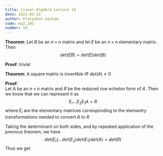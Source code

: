 ```yaml
---
title: Linear Algebra Lecture 14
date: 2021-03-23
author: Pratyaksh Gautam
code: ma2.101
number: 14
---
```


**Theorem**: Let $B$ be an $n \times n$ matrix and let $E$ be an $n \times n$ elementary matrix.  
Then
$$det(EB) = det(E)det(B)$$

**Proof**: trivial

**Theorem**: A square matrix is invertible iff $det(A) \neq 0$

**Proof**:  
Let A be an $n \times n$ matrix and $R$ be the reduced row echelon form of $A$.
Then we know that we can represent it as 
$$E_r ... E_2 E_1 A = R$$
where $E_i$ are the elementary matrices corresponding to the elemantry transformations needed to convert $A$ to $R$

Taking the determinant on both sides, and by repeated application of the previous theorem, we have
$$det(E_r) ... det(E_2) det(E_1) det(A) = det(R)$$
Thus we get
